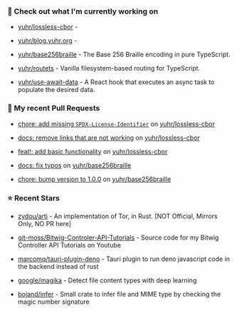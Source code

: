 ### 👷 Check out what I'm currently working on



- [yuhr/lossless-cbor](https://github.com/yuhr/lossless-cbor) - 

- [yuhr/blog.yuhr.org](https://github.com/yuhr/blog.yuhr.org) - 

- [yuhr/base256braille](https://github.com/yuhr/base256braille) - The Base 256 Braille encoding in pure TypeScript.

- [yuhr/routets](https://github.com/yuhr/routets) - Vanilla filesystem-based routing for TypeScript.

- [yuhr/use-await-data](https://github.com/yuhr/use-await-data) - A React hook that executes an async task to populate the desired data.

### 🔨 My recent Pull Requests



- [chore: add missing `SPDX-License-Identifier`](https://github.com/yuhr/lossless-cbor/pull/3) on [yuhr/lossless-cbor](https://github.com/yuhr/lossless-cbor)

- [docs: remove links that are not working](https://github.com/yuhr/lossless-cbor/pull/2) on [yuhr/lossless-cbor](https://github.com/yuhr/lossless-cbor)

- [feat!: add basic functionality](https://github.com/yuhr/lossless-cbor/pull/1) on [yuhr/lossless-cbor](https://github.com/yuhr/lossless-cbor)

- [docs: fix typos](https://github.com/yuhr/base256braille/pull/4) on [yuhr/base256braille](https://github.com/yuhr/base256braille)

- [chore: bump version to 1.0.0](https://github.com/yuhr/base256braille/pull/3) on [yuhr/base256braille](https://github.com/yuhr/base256braille)

### ⭐ Recent Stars



- [zydou/arti](https://github.com/zydou/arti) - An implementation of Tor, in Rust. [NOT Official, Mirrors Only, NO PR here] 

- [git-moss/Bitwig-Controler-API-Tutorials](https://github.com/git-moss/Bitwig-Controler-API-Tutorials) - Source code for my Bitwig Controller API Tutorials on Youtube

- [marcomq/tauri-plugin-deno](https://github.com/marcomq/tauri-plugin-deno) - Tauri plugin to run deno javascript code in the backend instead of rust

- [google/magika](https://github.com/google/magika) - Detect file content types with deep learning

- [bojand/infer](https://github.com/bojand/infer) - Small crate to infer file and MIME type by checking the magic number signature 